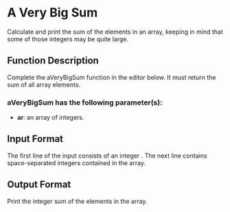 # A Very Big Sum
Calculate and print the sum of the elements in an array, keeping in mind that some of those integers may be quite large.

## Function Description
Complete the aVeryBigSum function in the editor below. It must return the sum of all array elements.

### aVeryBigSum has the following parameter(s):
- **ar**: an array of integers.

## Input Format
The first line of the input consists of an integer .
The next line contains  space-separated integers contained in the array.

## Output Format
Print the integer sum of the elements in the array.
